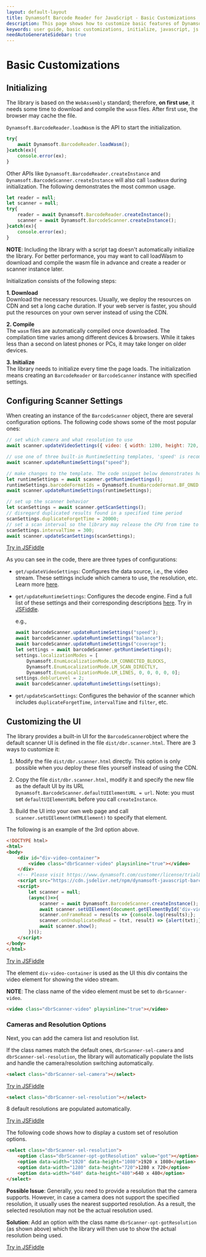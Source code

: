 ```yaml
---
layout: default-layout
title: Dynamsoft Barcode Reader for JavaScript - Basic Customizations
description: This page shows how to customize basic features of Dynamsoft Barcode Reader JavaScript SDK.
keywords: user guide, basic customizations, initialize, javascript, js
needAutoGenerateSidebar: true
---
```


# Basic Customizations

## Initializing

The library is based on the `WebAssembly` standard; therefore, **on first use**, it needs some time to download and compile the `wasm` files. After first use, the browser may cache the file.

`Dynamsoft.BarcodeReader.loadWasm` is the API to start the initialization.

```javascript
try{
    await Dynamsoft.BarcodeReader.loadWasm();
}catch(ex){
    console.error(ex);
}
```

Other APIs like `Dynamsoft.BarcodeReader.createInstance` and `Dynamsoft.BarcodeScanner.createInstance` will also call `loadWasm` during initialization. The following demonstrates the most common usage. 

```javascript
let reader = null;
let scanner = null;
try{
    reader = await Dynamsoft.BarcodeReader.createInstance();
    scanner = await Dynamsoft.BarcodeScanner.createInstance();
}catch(ex){
    console.error(ex);
}
```

   **NOTE**: Including the library with a script tag doesn't automatically initialize the library. For better performance, you may want to call loadWasm to download and compile the wasm file in advance and create a reader or scanner instance later.   

Initialization consists of the following steps:

**1. Download**   
    Download the necessary resources. Usually, we deploy the resources on CDN and set a long cache duration. If your web server is faster, you should put the resources on your own server instead of using the CDN.

**2. Compile**    
    The `wasm` files are automatically compiled once downloaded. The compilation time varies among different devices & browsers. While it takes less than a second on latest phones or PCs, it may take longer on older devices.

**3. Initialize**  
    The library needs to initialize every time the page loads. The initialization means creating an `BarcodeReader` or `BarcodeScanner` instance with specified settings.


## Configuring Scanner Settings

When creating an instance of the `BarcodeScanner` object, there are several configuration options. The following code shows some of the most popular ones:

```javascript
// set which camera and what resolution to use
await scanner.updateVideoSettings({ video: { width: 1280, height: 720, facingMode: "environment" } });

// use one of three built-in RuntimeSetting templates, 'speed' is recommended for decoding from a video stream
await scanner.updateRuntimeSettings("speed");

// make changes to the template. The code snippet below demonstrates how to specify which symbologies are enabled
let runtimeSettings = await scanner.getRuntimeSettings();
runtimeSettings.barcodeFormatIds = Dynamsoft.EnumBarcodeFormat.BF_ONED | Dynamsoft.EnumBarcodeFormat.BF_QR_CODE;
await scanner.updateRuntimeSettings(runtimeSettings);

// set up the scanner behavior
let scanSettings = await scanner.getScanSettings();
// disregard duplicated results found in a specified time period
scanSettings.duplicateForgetTime = 20000;
// set a scan interval so the library may release the CPU from time to time
scanSettings.intervalTime = 300;
await scanner.updateScanSettings(scanSettings);
```

[Try in JSFiddle](https://jsfiddle.net/DynamsoftTeam/yfkcajxz/)

As you can see in the code, there are three types of configurations:

- `get/updateVideoSettings`: Configures the data source, i.e., the video stream. These settings include which camera to use, the resolution, etc. Learn more [here](https://developer.mozilla.org/en-US/docs/Web/API/MediaDevices/getUserMedia#Syntax).

- `get/updateRuntimeSettings`: Configures the decode engine. Find a full list of these settings and their corresponding descriptions [here](api-reference/global-interfaces.md#runtimesettings). Try in [JSFiddle](https://jsfiddle.net/DynamsoftTeam/f24h8c1m/).

    e.g.,

    ```javascript
    await barcodeScanner.updateRuntimeSettings("speed");
    await barcodeScanner.updateRuntimeSettings("balance");
    await barcodeScanner.updateRuntimeSettings("coverage");
    let settings = await barcodeScanner.getRuntimeSettings();
    settings.localizationModes = [
        Dynamsoft.EnumLocalizationMode.LM_CONNECTED_BLOCKS,
        Dynamsoft.EnumLocalizationMode.LM_SCAN_DIRECTLY,
        Dynamsoft.EnumLocalizationMode.LM_LINES, 0, 0, 0, 0, 0];
    settings.deblurLevel = 2;
    await barcodeScanner.updateRuntimeSettings(settings);
    ```

- `get/updateScanSettings`: Configures the behavior of the scanner which includes `duplicateForgetTime`, `intervalTime` and `filter`, etc.

## Customizing the UI

The library provides a built-in UI for the `BarcodeScanner`object where the default scanner UI is defined in the file `dist/dbr.scanner.html`. There are 3 ways to customize it:

1. Modify the file `dist/dbr.scanner.html` directly. This option is only possible when you deploy these files yourself instead of using the CDN.

2. Copy the file `dist/dbr.scanner.html`, modify it and specify the new file as the default UI by its URL `Dynamsoft.BarcodeScanner.defaultUIElementURL = url`. Note: you must set `defaultUIElementURL` before you call `createInstance`.

3. Build the UI into your own web page and call `scanner.setUIElement(HTMLElement)` to specify that element.


The following is an example of the 3rd option above. 

```html
<!DOCTYPE html>
<html>
<body>
    <div id="div-video-container">
        <video class="dbrScanner-video" playsinline="true"></video>
    </div>
    <!-- Please visit https://www.dynamsoft.com/customer/license/trialLicense to get a trial license. -->
    <script src="https://cdn.jsdelivr.net/npm/dynamsoft-javascript-barcode@7.6.0/dist/dbr.js" data-productKeys="PRODUCT-KEYS"></script>
    <script>
        let scanner = null;
        (async()=>{
            scanner = await Dynamsoft.BarcodeScanner.createInstance();
            await scanner.setUIElement(document.getElementById('div-video-container'));
            scanner.onFrameRead = results => {console.log(results);};
            scanner.onUnduplicatedRead = (txt, result) => {alert(txt);};
            await scanner.show();
        })();
    </script>
</body>
</html>
```

[Try in JSFiddle](https://jsfiddle.net/DynamsoftTeam/2jzeq1r6/)

The element `div-video-container` is used as the UI this div contains the video element for showing the video stream.

   **NOTE**: The class name of the video element must be set to `dbrScanner-video`.

   ```html
   <video class="dbrScanner-video" playsinline="true"></video>
   ```

### Cameras and Resolution Options

Next, you can add the camera list and resolution list.

   If the class names match the default ones, `dbrScanner-sel-camera` and `dbrScanner-sel-resolution`, the library will automatically populate the lists and handle the camera/resolution switching automatically.

```html
<select class="dbrScanner-sel-camera"></select>
```

[Try in JSFiddle](https://jsfiddle.net/DynamsoftTeam/nbj75vxu/)

```html
<select class="dbrScanner-sel-resolution"></select>
```
   8 default resolutions are populated automatically.

[Try in JSFiddle](https://jsfiddle.net/DynamsoftTeam/25v08paf/)

The following code shows how to display a custom set of resolution options.

```html
<select class="dbrScanner-sel-resolution">
    <option class="dbrScanner-opt-gotResolution" value="got"></option>
    <option data-width="1920" data-height="1080">1920 x 1080</option>
    <option data-width="1280" data-height="720">1280 x 720</option>
    <option data-width="640" data-height="480">640 x 480</option>
</select>
```

   **Possible Issue**: Generally, you need to provide a resolution that the camera supports. However, in case a camera does not support the specified resolution, it usually uses the nearest supported resolution. As a result, the selected resolution may not be the actual resolution used.

   **Solution**: Add an option with the class name `dbrScanner-opt-gotResolution` (as shown above) which the library will then use to show the actual resolution being used.

[Try in JSFiddle](https://jsfiddle.net/DynamsoftTeam/tnfjks4q/)

